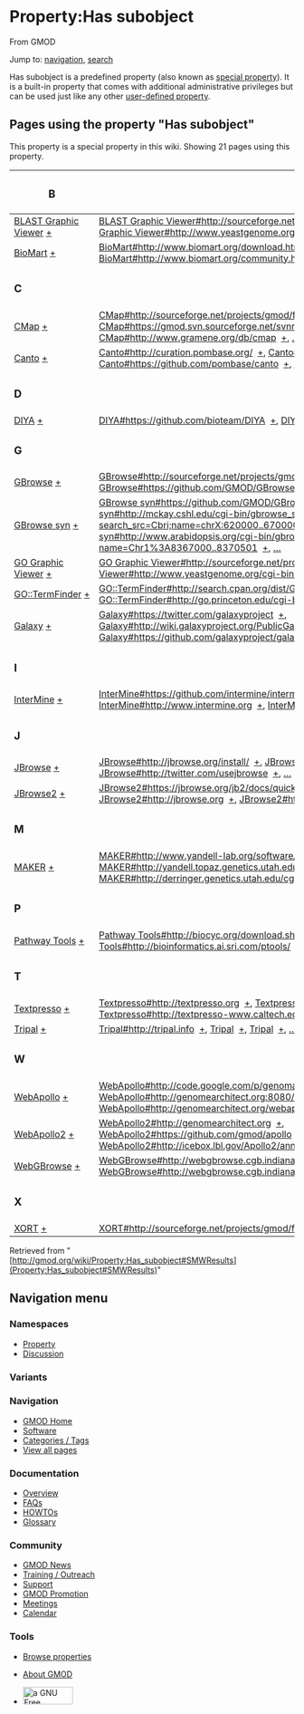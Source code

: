 <div id="mw-page-base" class="noprint">

</div>

<div id="mw-head-base" class="noprint">

</div>

<div id="content" class="mw-body" role="main">

<span id="top"></span>

<div id="mw-js-message" style="display:none;">

</div>



# <span dir="auto">Property:Has subobject</span>

<div id="bodyContent">

<div id="siteSub">

From GMOD

</div>

<div id="contentSub">

</div>

<div id="jump-to-nav" class="mw-jump">

Jump to: [navigation](#mw-navigation), [search](#p-search)

</div>

<div id="mw-content-text">

<div class="smw-pa-property-predefined-intro">

Has subobject is a predefined property (also known as <a
href="https://www.semantic-mediawiki.org/wiki/Help:Special_properties"
class="external text" rel="nofollow">special property</a>). It is a
built-in property that comes with additional administrative privileges
but can be used just like any other
<a href="https://www.semantic-mediawiki.org/wiki/Property"
class="external text" rel="nofollow">user-defined property</a>.

</div>

  
<span id="SMWResults"></span>

<div id="mw-pages">

## Pages using the property "Has subobject"

This property is a special property in this wiki. Showing 21 pages using
this property.

<table style="width: 100%; ">
<colgroup>
<col style="width: 50%" />
<col style="width: 50%" />
</colgroup>
<thead>
<tr class="header">
<th class="smwpropname"><h3 id="b">B</h3></th>
<th></th>
</tr>
</thead>
<tbody>
<tr class="odd">
<td class="smwpropname"><a href="BLAST_Graphic_Viewer.1"
title="BLAST Graphic Viewer">BLAST Graphic Viewer</a> <span
class="smwbrowse"><a href="Special:Browse/BLAST-20Graphic-20Viewer"
title="Special:Browse/BLAST-20Graphic-20Viewer">+</a></span></td>
<td class="smwprops"><a
href="BLAST_Graphic_Viewer.1#http:.2F.2Fsourceforge.net.2Fprojects.2Fgmod.2Ffiles.2FblastGraphic.2F"
title="BLAST Graphic Viewer">BLAST Graphic
Viewer#http://sourceforge.net/projects/gmod/files/blastGraphic/</a>  <span
class="smwsearch"><a
href="Special:SearchByProperty/Has-20subobject/BLAST-20Graphic-20Viewer-23http:-2F-2Fsourceforge.net-2Fprojects-2Fgmod-2Ffiles-2FblastGraphic-2F"
title="Special:SearchByProperty/Has-20subobject/BLAST-20Graphic-20Viewer-23http:-2F-2Fsourceforge.net-2Fprojects-2Fgmod-2Ffiles-2FblastGraphic-2F">+</a></span>,
<a
href="BLAST_Graphic_Viewer.1#http:.2F.2Fwww.yeastgenome.org.2Fcgi-bin.2Fblast-sgd.pl"
title="BLAST Graphic Viewer">BLAST Graphic
Viewer#http://www.yeastgenome.org/cgi-bin/blast-sgd.pl</a>  <span
class="smwsearch"><a
href="Special:SearchByProperty/Has-20subobject/BLAST-20Graphic-20Viewer-23http:-2F-2Fwww.yeastgenome.org-2Fcgi-2Dbin-2Fblast-2Dsgd.pl"
title="Special:SearchByProperty/Has-20subobject/BLAST-20Graphic-20Viewer-23http:-2F-2Fwww.yeastgenome.org-2Fcgi-2Dbin-2Fblast-2Dsgd.pl">+</a></span></td>
</tr>
<tr class="even">
<td class="smwpropname"><a href="BioMart"
title="BioMart">BioMart</a> <span class="smwbrowse"><a
href="Special:Browse/BioMart"
title="Special:Browse/BioMart">+</a></span></td>
<td class="smwprops"><a
href="BioMart#http:.2F.2Fwww.biomart.org.2Fdownload.html"
title="BioMart">BioMart#http://www.biomart.org/download.html</a>  <span
class="smwsearch"><a
href="Special:SearchByProperty/Has-20subobject/BioMart-23http:-2F-2Fwww.biomart.org-2Fdownload.html"
title="Special:SearchByProperty/Has-20subobject/BioMart-23http:-2F-2Fwww.biomart.org-2Fdownload.html">+</a></span>,
<a href="BioMart#http:.2F.2Fwww.biomart.org.2F"
title="BioMart">BioMart#http://www.biomart.org/</a>  <span
class="smwsearch"><a
href="Special:SearchByProperty/Has-20subobject/BioMart-23http:-2F-2Fwww.biomart.org-2F"
title="Special:SearchByProperty/Has-20subobject/BioMart-23http:-2F-2Fwww.biomart.org-2F">+</a></span>,
<a href="BioMart#http:.2F.2Fwww.biomart.org.2Fcommunity.html"
title="BioMart">BioMart#http://www.biomart.org/community.html</a>  <span
class="smwsearch"><a
href="Special:SearchByProperty/Has-20subobject/BioMart-23http:-2F-2Fwww.biomart.org-2Fcommunity.html"
title="Special:SearchByProperty/Has-20subobject/BioMart-23http:-2F-2Fwww.biomart.org-2Fcommunity.html">+</a></span>,
<a href="Special:PageProperty/BioMart::Has_subobject"
title="Special:PageProperty/BioMart::Has subobject">…</a></td>
</tr>
<tr class="odd">
<td class="smwpropname"><h3 id="c">C</h3></td>
<td></td>
</tr>
<tr class="even">
<td class="smwpropname"><a href="CMap.1" title="CMap">CMap</a> <span
class="smwbrowse"><a href="Special:Browse/CMap"
title="Special:Browse/CMap">+</a></span></td>
<td class="smwprops"><a
href="CMap.1#http:.2F.2Fsourceforge.net.2Fprojects.2Fgmod.2Ffiles.2Fcmap.2F"
title="CMap">CMap#http://sourceforge.net/projects/gmod/files/cmap/</a>  <span
class="smwsearch"><a
href="Special:SearchByProperty/Has-20subobject/CMap-23http:-2F-2Fsourceforge.net-2Fprojects-2Fgmod-2Ffiles-2Fcmap-2F"
title="Special:SearchByProperty/Has-20subobject/CMap-23http:-2F-2Fsourceforge.net-2Fprojects-2Fgmod-2Ffiles-2Fcmap-2F">+</a></span>,
<a
href="CMap.1#https:.2F.2Fgmod.svn.sourceforge.net.2Fsvnroot.2Fgmod.2Fcmap"
title="CMap">CMap#https://gmod.svn.sourceforge.net/svnroot/gmod/cmap</a>  <span
class="smwsearch"><a
href="Special:SearchByProperty/Has-20subobject/CMap-23https:-2F-2Fgmod.svn.sourceforge.net-2Fsvnroot-2Fgmod-2Fcmap"
title="Special:SearchByProperty/Has-20subobject/CMap-23https:-2F-2Fgmod.svn.sourceforge.net-2Fsvnroot-2Fgmod-2Fcmap">+</a></span>,
<a href="CMap.1#http:.2F.2Fwww.gramene.org.2Fdb.2Fcmap"
title="CMap">CMap#http://www.gramene.org/db/cmap</a>  <span
class="smwsearch"><a
href="Special:SearchByProperty/Has-20subobject/CMap-23http:-2F-2Fwww.gramene.org-2Fdb-2Fcmap"
title="Special:SearchByProperty/Has-20subobject/CMap-23http:-2F-2Fwww.gramene.org-2Fdb-2Fcmap">+</a></span>,
<a href="Special:PageProperty/CMap::Has_subobject"
title="Special:PageProperty/CMap::Has subobject">…</a></td>
</tr>
<tr class="odd">
<td class="smwpropname"><a href="Canto" title="Canto">Canto</a> <span
class="smwbrowse"><a href="Special:Browse/Canto"
title="Special:Browse/Canto">+</a></span></td>
<td class="smwprops"><a href="Canto#http:.2F.2Fcuration.pombase.org.2F"
title="Canto">Canto#http://curation.pombase.org/</a>  <span
class="smwsearch"><a
href="Special:SearchByProperty/Has-20subobject/Canto-23http:-2F-2Fcuration.pombase.org-2F"
title="Special:SearchByProperty/Has-20subobject/Canto-23http:-2F-2Fcuration.pombase.org-2F">+</a></span>,
<a href="Canto#http:.2F.2Fcuration.pombase.org.2Fdemo"
title="Canto">Canto#http://curation.pombase.org/demo</a>  <span
class="smwsearch"><a
href="Special:SearchByProperty/Has-20subobject/Canto-23http:-2F-2Fcuration.pombase.org-2Fdemo"
title="Special:SearchByProperty/Has-20subobject/Canto-23http:-2F-2Fcuration.pombase.org-2Fdemo">+</a></span>,
<a href="Canto#https:.2F.2Fgithub.com.2Fpombase.2Fcanto"
title="Canto">Canto#https://github.com/pombase/canto</a>  <span
class="smwsearch"><a
href="Special:SearchByProperty/Has-20subobject/Canto-23https:-2F-2Fgithub.com-2Fpombase-2Fcanto"
title="Special:SearchByProperty/Has-20subobject/Canto-23https:-2F-2Fgithub.com-2Fpombase-2Fcanto">+</a></span>,
<a href="Special:PageProperty/Canto::Has_subobject"
title="Special:PageProperty/Canto::Has subobject">…</a></td>
</tr>
<tr class="even">
<td class="smwpropname"><h3 id="d">D</h3></td>
<td></td>
</tr>
<tr class="odd">
<td class="smwpropname"><a href="DIYA" title="DIYA">DIYA</a> <span
class="smwbrowse"><a href="Special:Browse/DIYA"
title="Special:Browse/DIYA">+</a></span></td>
<td class="smwprops"><a
href="DIYA#https:.2F.2Fgithub.com.2Fbioteam.2FDIYA"
title="DIYA">DIYA#https://github.com/bioteam/DIYA</a>  <span
class="smwsearch"><a
href="Special:SearchByProperty/Has-20subobject/DIYA-23https:-2F-2Fgithub.com-2Fbioteam-2FDIYA"
title="Special:SearchByProperty/Has-20subobject/DIYA-23https:-2F-2Fgithub.com-2Fbioteam-2FDIYA">+</a></span>,
<a href="DIYA#_2957d43c15df6d72a07738da3e51a062"
title="DIYA">DIYA</a>  <span class="smwsearch"><a
href="Special:SearchByProperty/Has-20subobject/DIYA-23_2957d43c15df6d72a07738da3e51a062"
title="Special:SearchByProperty/Has-20subobject/DIYA-23 2957d43c15df6d72a07738da3e51a062">+</a></span></td>
</tr>
<tr class="even">
<td class="smwpropname"><h3 id="g">G</h3></td>
<td></td>
</tr>
<tr class="odd">
<td class="smwpropname"><a href="GBrowse.1"
title="GBrowse">GBrowse</a> <span class="smwbrowse"><a
href="Special:Browse/GBrowse"
title="Special:Browse/GBrowse">+</a></span></td>
<td class="smwprops"><a
href="GBrowse.1#http:.2F.2Fsourceforge.net.2Fprojects.2Fgmod.2Ffiles.2FGeneric.2520Genome.2520Browser.2F"
title="GBrowse">GBrowse#http://sourceforge.net/projects/gmod/files/Generic%20Genome%20Browser/</a>  <span
class="smwsearch"><a
href="Special:SearchByProperty/Has-20subobject/GBrowse-23http:-2F-2Fsourceforge.net-2Fprojects-2Fgmod-2Ffiles-2FGeneric-2520Genome-2520Browser-2F"
title="Special:SearchByProperty/Has-20subobject/GBrowse-23http:-2F-2Fsourceforge.net-2Fprojects-2Fgmod-2Ffiles-2FGeneric-2520Genome-2520Browser-2F">+</a></span>,
<a href="GBrowse.1#https:.2F.2Fgithub.com.2FGMOD.2FGBrowse"
title="GBrowse">GBrowse#https://github.com/GMOD/GBrowse</a>  <span
class="smwsearch"><a
href="Special:SearchByProperty/Has-20subobject/GBrowse-23https:-2F-2Fgithub.com-2FGMOD-2FGBrowse"
title="Special:SearchByProperty/Has-20subobject/GBrowse-23https:-2F-2Fgithub.com-2FGMOD-2FGBrowse">+</a></span>,
<a href="GBrowse.1#http:.2F.2Fgbrowse.org"
title="GBrowse">GBrowse#http://gbrowse.org</a>  <span
class="smwsearch"><a
href="Special:SearchByProperty/Has-20subobject/GBrowse-23http:-2F-2Fgbrowse.org"
title="Special:SearchByProperty/Has-20subobject/GBrowse-23http:-2F-2Fgbrowse.org">+</a></span>,
<a href="Special:PageProperty/GBrowse::Has_subobject"
title="Special:PageProperty/GBrowse::Has subobject">…</a></td>
</tr>
<tr class="even">
<td class="smwpropname"><a href="GBrowse_syn.1"
title="GBrowse syn">GBrowse syn</a> <span class="smwbrowse"><a
href="Special:Browse/GBrowse-20syn"
title="Special:Browse/GBrowse-20syn">+</a></span></td>
<td class="smwprops"><a
href="GBrowse_syn.1#https:.2F.2Fgithub.com.2FGMOD.2FGBrowse"
title="GBrowse syn">GBrowse
syn#https://github.com/GMOD/GBrowse</a>  <span class="smwsearch"><a
href="Special:SearchByProperty/Has-20subobject/GBrowse-20syn-23https:-2F-2Fgithub.com-2FGMOD-2FGBrowse"
title="Special:SearchByProperty/Has-20subobject/GBrowse-20syn-23https:-2F-2Fgithub.com-2FGMOD-2FGBrowse">+</a></span>,
<a
href="GBrowse_syn.1#http:.2F.2Fmckay.cshl.edu.2Fcgi-bin.2Fgbrowse_syn.2Fmercator.2F.3Fsearch_src.3DCbri.3Bname.3DchrX:620000..670000"
title="GBrowse syn">GBrowse
syn#http://mckay.cshl.edu/cgi-bin/gbrowse_syn/mercator/?search_src=Cbri;name=chrX:620000..670000</a>  <span
class="smwsearch"><a
href="Special:SearchByProperty/Has-20subobject/GBrowse-20syn-23http:-2F-2Fmckay.cshl.edu-2Fcgi-2Dbin-2Fgbrowse_syn-2Fmercator-2F-3Fsearch_src=Cbri;name=chrX:620000..670000"
title="Special:SearchByProperty/Has-20subobject/GBrowse-20syn-23http:-2F-2Fmckay.cshl.edu-2Fcgi-2Dbin-2Fgbrowse syn-2Fmercator-2F-3Fsearch src=Cbri;name=chrX:620000..670000">+</a></span>,
<a
href="GBrowse_syn.1#http:.2F.2Fwww.arabidopsis.org.2Fcgi-bin.2Fgbrowse_syn.2Farabidopsis.2F.3Fname.3DChr1.253A8367000..8370501"
title="GBrowse syn">GBrowse
syn#http://www.arabidopsis.org/cgi-bin/gbrowse_syn/arabidopsis/?name=Chr1%3A8367000..8370501</a>  <span
class="smwsearch"><a
href="Special:SearchByProperty/Has-20subobject/GBrowse-20syn-23http:-2F-2Fwww.arabidopsis.org-2Fcgi-2Dbin-2Fgbrowse_syn-2Farabidopsis-2F-3Fname=Chr1-253A8367000..8370501"
title="Special:SearchByProperty/Has-20subobject/GBrowse-20syn-23http:-2F-2Fwww.arabidopsis.org-2Fcgi-2Dbin-2Fgbrowse syn-2Farabidopsis-2F-3Fname=Chr1-253A8367000..8370501">+</a></span>,
<a href="Special:PageProperty/GBrowse_syn::Has_subobject"
title="Special:PageProperty/GBrowse syn::Has subobject">…</a></td>
</tr>
<tr class="odd">
<td class="smwpropname"><a href="GO_Graphic_Viewer.1"
title="GO Graphic Viewer">GO Graphic Viewer</a> <span
class="smwbrowse"><a href="Special:Browse/GO-20Graphic-20Viewer"
title="Special:Browse/GO-20Graphic-20Viewer">+</a></span></td>
<td class="smwprops"><a
href="GO_Graphic_Viewer.1#http:.2F.2Fsourceforge.net.2Fprojects.2Fgmod.2Ffiles.2FGOView.2F"
title="GO Graphic Viewer">GO Graphic
Viewer#http://sourceforge.net/projects/gmod/files/GOView/</a>  <span
class="smwsearch"><a
href="Special:SearchByProperty/Has-20subobject/GO-20Graphic-20Viewer-23http:-2F-2Fsourceforge.net-2Fprojects-2Fgmod-2Ffiles-2FGOView-2F"
title="Special:SearchByProperty/Has-20subobject/GO-20Graphic-20Viewer-23http:-2F-2Fsourceforge.net-2Fprojects-2Fgmod-2Ffiles-2FGOView-2F">+</a></span>,
<a
href="GO_Graphic_Viewer.1#http:.2F.2Fwww.yeastgenome.org.2Fcgi-bin.2FGO.2FgoTermFinder.pl"
title="GO Graphic Viewer">GO Graphic
Viewer#http://www.yeastgenome.org/cgi-bin/GO/goTermFinder.pl</a>  <span
class="smwsearch"><a
href="Special:SearchByProperty/Has-20subobject/GO-20Graphic-20Viewer-23http:-2F-2Fwww.yeastgenome.org-2Fcgi-2Dbin-2FGO-2FgoTermFinder.pl"
title="Special:SearchByProperty/Has-20subobject/GO-20Graphic-20Viewer-23http:-2F-2Fwww.yeastgenome.org-2Fcgi-2Dbin-2FGO-2FgoTermFinder.pl">+</a></span></td>
</tr>
<tr class="even">
<td class="smwpropname"><a href="GO::TermFinder.1"
title="GO::TermFinder">GO::TermFinder</a> <span class="smwbrowse"><a
href="Special:Browse/GO::TermFinder"
title="Special:Browse/GO::TermFinder">+</a></span></td>
<td class="smwprops"><a
href="GO::TermFinder.1#http:.2F.2Fsearch.cpan.org.2Fdist.2FGO-TermFinder.2F"
title="GO::TermFinder">GO::TermFinder#http://search.cpan.org/dist/GO-TermFinder/</a>  <span
class="smwsearch"><a
href="Special:SearchByProperty/Has-20subobject/GO::TermFinder-23http:-2F-2Fsearch.cpan.org-2Fdist-2FGO-2DTermFinder-2F"
title="Special:SearchByProperty/Has-20subobject/GO::TermFinder-23http:-2F-2Fsearch.cpan.org-2Fdist-2FGO-2DTermFinder-2F">+</a></span>,
<a
href="GO::TermFinder.1#http:.2F.2Fgo.princeton.edu.2Fcgi-bin.2FGOTermFinder.2FGOTermFinder"
title="GO::TermFinder">GO::TermFinder#http://go.princeton.edu/cgi-bin/GOTermFinder/GOTermFinder</a>  <span
class="smwsearch"><a
href="Special:SearchByProperty/Has-20subobject/GO::TermFinder-23http:-2F-2Fgo.princeton.edu-2Fcgi-2Dbin-2FGOTermFinder-2FGOTermFinder"
title="Special:SearchByProperty/Has-20subobject/GO::TermFinder-23http:-2F-2Fgo.princeton.edu-2Fcgi-2Dbin-2FGOTermFinder-2FGOTermFinder">+</a></span></td>
</tr>
<tr class="odd">
<td class="smwpropname"><a href="Galaxy.1"
title="Galaxy">Galaxy</a> <span class="smwbrowse"><a
href="Special:Browse/Galaxy"
title="Special:Browse/Galaxy">+</a></span></td>
<td class="smwprops"><a
href="Galaxy.1#https:.2F.2Ftwitter.com.2Fgalaxyproject"
title="Galaxy">Galaxy#https://twitter.com/galaxyproject</a>  <span
class="smwsearch"><a
href="Special:SearchByProperty/Has-20subobject/Galaxy-23https:-2F-2Ftwitter.com-2Fgalaxyproject"
title="Special:SearchByProperty/Has-20subobject/Galaxy-23https:-2F-2Ftwitter.com-2Fgalaxyproject">+</a></span>,
<a
href="Galaxy.1#http:.2F.2Fwiki.galaxyproject.org.2FPublicGalaxyServers"
title="Galaxy">Galaxy#http://wiki.galaxyproject.org/PublicGalaxyServers</a>  <span
class="smwsearch"><a
href="Special:SearchByProperty/Has-20subobject/Galaxy-23http:-2F-2Fwiki.galaxyproject.org-2FPublicGalaxyServers"
title="Special:SearchByProperty/Has-20subobject/Galaxy-23http:-2F-2Fwiki.galaxyproject.org-2FPublicGalaxyServers">+</a></span>,
<a href="Galaxy.1#https:.2F.2Fgithub.com.2Fgalaxyproject.2Fgalaxy.2F"
title="Galaxy">Galaxy#https://github.com/galaxyproject/galaxy/</a>  <span
class="smwsearch"><a
href="Special:SearchByProperty/Has-20subobject/Galaxy-23https:-2F-2Fgithub.com-2Fgalaxyproject-2Fgalaxy-2F"
title="Special:SearchByProperty/Has-20subobject/Galaxy-23https:-2F-2Fgithub.com-2Fgalaxyproject-2Fgalaxy-2F">+</a></span>,
<a href="Special:PageProperty/Galaxy::Has_subobject"
title="Special:PageProperty/Galaxy::Has subobject">…</a></td>
</tr>
<tr class="even">
<td class="smwpropname"><h3 id="i">I</h3></td>
<td></td>
</tr>
<tr class="odd">
<td class="smwpropname"><a href="InterMine"
title="InterMine">InterMine</a> <span class="smwbrowse"><a
href="Special:Browse/InterMine"
title="Special:Browse/InterMine">+</a></span></td>
<td class="smwprops"><a
href="InterMine#https:.2F.2Fgithub.com.2Fintermine.2Fintermine.git"
title="InterMine">InterMine#https://github.com/intermine/intermine.git</a>  <span
class="smwsearch"><a
href="Special:SearchByProperty/Has-20subobject/InterMine-23https:-2F-2Fgithub.com-2Fintermine-2Fintermine.git"
title="Special:SearchByProperty/Has-20subobject/InterMine-23https:-2F-2Fgithub.com-2Fintermine-2Fintermine.git">+</a></span>,
<a href="InterMine#http:.2F.2Fwww.intermine.org"
title="InterMine">InterMine#http://www.intermine.org</a>  <span
class="smwsearch"><a
href="Special:SearchByProperty/Has-20subobject/InterMine-23http:-2F-2Fwww.intermine.org"
title="Special:SearchByProperty/Has-20subobject/InterMine-23http:-2F-2Fwww.intermine.org">+</a></span>,
<a href="InterMine#http:.2F.2Fwww.flymine.org"
title="InterMine">InterMine#http://www.flymine.org</a>  <span
class="smwsearch"><a
href="Special:SearchByProperty/Has-20subobject/InterMine-23http:-2F-2Fwww.flymine.org"
title="Special:SearchByProperty/Has-20subobject/InterMine-23http:-2F-2Fwww.flymine.org">+</a></span>,
<a href="Special:PageProperty/InterMine::Has_subobject"
title="Special:PageProperty/InterMine::Has subobject">…</a></td>
</tr>
<tr class="even">
<td class="smwpropname"><h3 id="j">J</h3></td>
<td></td>
</tr>
<tr class="odd">
<td class="smwpropname"><a href="JBrowse.1"
title="JBrowse">JBrowse</a> <span class="smwbrowse"><a
href="Special:Browse/JBrowse"
title="Special:Browse/JBrowse">+</a></span></td>
<td class="smwprops"><a
href="JBrowse.1#http:.2F.2Fjbrowse.org.2Finstall.2F"
title="JBrowse">JBrowse#http://jbrowse.org/install/</a>  <span
class="smwsearch"><a
href="Special:SearchByProperty/Has-20subobject/JBrowse-23http:-2F-2Fjbrowse.org-2Finstall-2F"
title="Special:SearchByProperty/Has-20subobject/JBrowse-23http:-2F-2Fjbrowse.org-2Finstall-2F">+</a></span>,
<a href="JBrowse.1#http:.2F.2Fjbrowse.org"
title="JBrowse">JBrowse#http://jbrowse.org</a>  <span
class="smwsearch"><a
href="Special:SearchByProperty/Has-20subobject/JBrowse-23http:-2F-2Fjbrowse.org"
title="Special:SearchByProperty/Has-20subobject/JBrowse-23http:-2F-2Fjbrowse.org">+</a></span>,
<a href="JBrowse.1#http:.2F.2Ftwitter.com.2Fusejbrowse"
title="JBrowse">JBrowse#http://twitter.com/usejbrowse</a>  <span
class="smwsearch"><a
href="Special:SearchByProperty/Has-20subobject/JBrowse-23http:-2F-2Ftwitter.com-2Fusejbrowse"
title="Special:SearchByProperty/Has-20subobject/JBrowse-23http:-2F-2Ftwitter.com-2Fusejbrowse">+</a></span>,
<a href="Special:PageProperty/JBrowse::Has_subobject"
title="Special:PageProperty/JBrowse::Has subobject">…</a></td>
</tr>
<tr class="even">
<td class="smwpropname"><a href="JBrowse2"
title="JBrowse2">JBrowse2</a> <span class="smwbrowse"><a
href="Special:Browse/JBrowse2"
title="Special:Browse/JBrowse2">+</a></span></td>
<td class="smwprops"><a
href="JBrowse2#https:.2F.2Fjbrowse.org.2Fjb2.2Fdocs.2Fquickstart_web"
title="JBrowse2">JBrowse2#https://jbrowse.org/jb2/docs/quickstart_web</a>  <span
class="smwsearch"><a
href="Special:SearchByProperty/Has-20subobject/JBrowse2-23https:-2F-2Fjbrowse.org-2Fjb2-2Fdocs-2Fquickstart_web"
title="Special:SearchByProperty/Has-20subobject/JBrowse2-23https:-2F-2Fjbrowse.org-2Fjb2-2Fdocs-2Fquickstart web">+</a></span>,
<a href="JBrowse2#http:.2F.2Fjbrowse.org"
title="JBrowse2">JBrowse2#http://jbrowse.org</a>  <span
class="smwsearch"><a
href="Special:SearchByProperty/Has-20subobject/JBrowse2-23http:-2F-2Fjbrowse.org"
title="Special:SearchByProperty/Has-20subobject/JBrowse2-23http:-2F-2Fjbrowse.org">+</a></span>,
<a href="JBrowse2#http:.2F.2Ftwitter.com.2Fusejbrowse"
title="JBrowse2">JBrowse2#http://twitter.com/usejbrowse</a>  <span
class="smwsearch"><a
href="Special:SearchByProperty/Has-20subobject/JBrowse2-23http:-2F-2Ftwitter.com-2Fusejbrowse"
title="Special:SearchByProperty/Has-20subobject/JBrowse2-23http:-2F-2Ftwitter.com-2Fusejbrowse">+</a></span>,
<a href="Special:PageProperty/JBrowse2::Has_subobject"
title="Special:PageProperty/JBrowse2::Has subobject">…</a></td>
</tr>
<tr class="odd">
<td class="smwpropname"><h3 id="m">M</h3></td>
<td></td>
</tr>
<tr class="even">
<td class="smwpropname"><a href="MAKER.1" title="MAKER">MAKER</a> <span
class="smwbrowse"><a href="Special:Browse/MAKER"
title="Special:Browse/MAKER">+</a></span></td>
<td class="smwprops"><a
href="MAKER.1#http:.2F.2Fwww.yandell-lab.org.2Fsoftware.2Fmaker.html"
title="MAKER">MAKER#http://www.yandell-lab.org/software/maker.html</a>  <span
class="smwsearch"><a
href="Special:SearchByProperty/Has-20subobject/MAKER-23http:-2F-2Fwww.yandell-2Dlab.org-2Fsoftware-2Fmaker.html"
title="Special:SearchByProperty/Has-20subobject/MAKER-23http:-2F-2Fwww.yandell-2Dlab.org-2Fsoftware-2Fmaker.html">+</a></span>,
<a
href="MAKER.1#http:.2F.2Fyandell.topaz.genetics.utah.edu.2Fcgi-bin.2Fmaker_license.cgi"
title="MAKER">MAKER#http://yandell.topaz.genetics.utah.edu/cgi-bin/maker_license.cgi</a>  <span
class="smwsearch"><a
href="Special:SearchByProperty/Has-20subobject/MAKER-23http:-2F-2Fyandell.topaz.genetics.utah.edu-2Fcgi-2Dbin-2Fmaker_license.cgi"
title="Special:SearchByProperty/Has-20subobject/MAKER-23http:-2F-2Fyandell.topaz.genetics.utah.edu-2Fcgi-2Dbin-2Fmaker license.cgi">+</a></span>,
<a
href="MAKER.1#http:.2F.2Fderringer.genetics.utah.edu.2Fcgi-bin.2FMWAS.2Fmaker.cgi"
title="MAKER">MAKER#http://derringer.genetics.utah.edu/cgi-bin/MWAS/maker.cgi</a>  <span
class="smwsearch"><a
href="Special:SearchByProperty/Has-20subobject/MAKER-23http:-2F-2Fderringer.genetics.utah.edu-2Fcgi-2Dbin-2FMWAS-2Fmaker.cgi"
title="Special:SearchByProperty/Has-20subobject/MAKER-23http:-2F-2Fderringer.genetics.utah.edu-2Fcgi-2Dbin-2FMWAS-2Fmaker.cgi">+</a></span>,
<a href="Special:PageProperty/MAKER::Has_subobject"
title="Special:PageProperty/MAKER::Has subobject">…</a></td>
</tr>
<tr class="odd">
<td class="smwpropname"><h3 id="p">P</h3></td>
<td></td>
</tr>
<tr class="even">
<td class="smwpropname"><a href="Pathway_Tools.1"
title="Pathway Tools">Pathway Tools</a> <span class="smwbrowse"><a
href="Special:Browse/Pathway-20Tools"
title="Special:Browse/Pathway-20Tools">+</a></span></td>
<td class="smwprops"><a
href="Pathway_Tools.1#http:.2F.2Fbiocyc.org.2Fdownload.shtml"
title="Pathway Tools">Pathway
Tools#http://biocyc.org/download.shtml</a>  <span class="smwsearch"><a
href="Special:SearchByProperty/Has-20subobject/Pathway-20Tools-23http:-2F-2Fbiocyc.org-2Fdownload.shtml"
title="Special:SearchByProperty/Has-20subobject/Pathway-20Tools-23http:-2F-2Fbiocyc.org-2Fdownload.shtml">+</a></span>,
<a
href="Pathway_Tools.1#http:.2F.2Fbioinformatics.ai.sri.com.2Fptools.2F"
title="Pathway Tools">Pathway
Tools#http://bioinformatics.ai.sri.com/ptools/</a>  <span
class="smwsearch"><a
href="Special:SearchByProperty/Has-20subobject/Pathway-20Tools-23http:-2F-2Fbioinformatics.ai.sri.com-2Fptools-2F"
title="Special:SearchByProperty/Has-20subobject/Pathway-20Tools-23http:-2F-2Fbioinformatics.ai.sri.com-2Fptools-2F">+</a></span>,
<a href="Pathway_Tools.1#http:.2F.2Fbiocyc.org.2F"
title="Pathway Tools">Pathway Tools#http://biocyc.org/</a>  <span
class="smwsearch"><a
href="Special:SearchByProperty/Has-20subobject/Pathway-20Tools-23http:-2F-2Fbiocyc.org-2F"
title="Special:SearchByProperty/Has-20subobject/Pathway-20Tools-23http:-2F-2Fbiocyc.org-2F">+</a></span>,
<a href="Special:PageProperty/Pathway_Tools::Has_subobject"
title="Special:PageProperty/Pathway Tools::Has subobject">…</a></td>
</tr>
<tr class="odd">
<td class="smwpropname"><h3 id="t">T</h3></td>
<td></td>
</tr>
<tr class="even">
<td class="smwpropname"><a href="Textpresso"
title="Textpresso">Textpresso</a> <span class="smwbrowse"><a
href="Special:Browse/Textpresso"
title="Special:Browse/Textpresso">+</a></span></td>
<td class="smwprops"><a href="Textpresso#http:.2F.2Ftextpresso.org"
title="Textpresso">Textpresso#http://textpresso.org</a>  <span
class="smwsearch"><a
href="Special:SearchByProperty/Has-20subobject/Textpresso-23http:-2F-2Ftextpresso.org"
title="Special:SearchByProperty/Has-20subobject/Textpresso-23http:-2F-2Ftextpresso.org">+</a></span>,
<a href="Textpresso#http:.2F.2Ftextpresso.org.2Fdownloads.html"
title="Textpresso">Textpresso#http://textpresso.org/downloads.html</a>  <span
class="smwsearch"><a
href="Special:SearchByProperty/Has-20subobject/Textpresso-23http:-2F-2Ftextpresso.org-2Fdownloads.html"
title="Special:SearchByProperty/Has-20subobject/Textpresso-23http:-2F-2Ftextpresso.org-2Fdownloads.html">+</a></span>,
<a
href="Textpresso#http:.2F.2Ftextpresso-www.caltech.edu.2Fcgi-bin.2Fcelegans.2Fuser_guide"
title="Textpresso">Textpresso#http://textpresso-www.caltech.edu/cgi-bin/celegans/user_guide</a>  <span
class="smwsearch"><a
href="Special:SearchByProperty/Has-20subobject/Textpresso-23http:-2F-2Ftextpresso-2Dwww.caltech.edu-2Fcgi-2Dbin-2Fcelegans-2Fuser_guide"
title="Special:SearchByProperty/Has-20subobject/Textpresso-23http:-2F-2Ftextpresso-2Dwww.caltech.edu-2Fcgi-2Dbin-2Fcelegans-2Fuser guide">+</a></span>,
<a href="Special:PageProperty/Textpresso::Has_subobject"
title="Special:PageProperty/Textpresso::Has subobject">…</a></td>
</tr>
<tr class="odd">
<td class="smwpropname"><a href="Tripal.1"
title="Tripal">Tripal</a> <span class="smwbrowse"><a
href="Special:Browse/Tripal"
title="Special:Browse/Tripal">+</a></span></td>
<td class="smwprops"><a href="Tripal.1#http:.2F.2Ftripal.info"
title="Tripal">Tripal#http://tripal.info</a>  <span class="smwsearch"><a
href="Special:SearchByProperty/Has-20subobject/Tripal-23http:-2F-2Ftripal.info"
title="Special:SearchByProperty/Has-20subobject/Tripal-23http:-2F-2Ftripal.info">+</a></span>,
<a href="Tripal.1#_c72e4a5953ad38254b5ae05e4fca68cf"
title="Tripal">Tripal</a>  <span class="smwsearch"><a
href="Special:SearchByProperty/Has-20subobject/Tripal-23_c72e4a5953ad38254b5ae05e4fca68cf"
title="Special:SearchByProperty/Has-20subobject/Tripal-23 c72e4a5953ad38254b5ae05e4fca68cf">+</a></span>,
<a href="Tripal.1#_8904ca0c9942fceca83d1637dceaa4e9"
title="Tripal">Tripal</a>  <span class="smwsearch"><a
href="Special:SearchByProperty/Has-20subobject/Tripal-23_8904ca0c9942fceca83d1637dceaa4e9"
title="Special:SearchByProperty/Has-20subobject/Tripal-23 8904ca0c9942fceca83d1637dceaa4e9">+</a></span>,
<a href="Special:PageProperty/Tripal::Has_subobject"
title="Special:PageProperty/Tripal::Has subobject">…</a></td>
</tr>
<tr class="even">
<td class="smwpropname"><h3 id="w">W</h3></td>
<td></td>
</tr>
<tr class="odd">
<td class="smwpropname"><a href="WebApollo.1"
title="WebApollo">WebApollo</a> <span class="smwbrowse"><a
href="Special:Browse/WebApollo"
title="Special:Browse/WebApollo">+</a></span></td>
<td class="smwprops"><a
href="WebApollo.1#http:.2F.2Fcode.google.com.2Fp.2Fgenomancer"
title="WebApollo">WebApollo#http://code.google.com/p/genomancer</a>  <span
class="smwsearch"><a
href="Special:SearchByProperty/Has-20subobject/WebApollo-23http:-2F-2Fcode.google.com-2Fp-2Fgenomancer"
title="Special:SearchByProperty/Has-20subobject/WebApollo-23http:-2F-2Fcode.google.com-2Fp-2Fgenomancer">+</a></span>,
<a
href="WebApollo.1#http:.2F.2Fgenomearchitect.org:8080.2FWebApolloDemo.2F"
title="WebApollo">WebApollo#http://genomearchitect.org:8080/WebApolloDemo/</a>  <span
class="smwsearch"><a
href="Special:SearchByProperty/Has-20subobject/WebApollo-23http:-2F-2Fgenomearchitect.org:8080-2FWebApolloDemo-2F"
title="Special:SearchByProperty/Has-20subobject/WebApollo-23http:-2F-2Fgenomearchitect.org:8080-2FWebApolloDemo-2F">+</a></span>,
<a
href="WebApollo.1#http:.2F.2Fgenomearchitect.org.2Fwebapollo.2Freleases.2F"
title="WebApollo">WebApollo#http://genomearchitect.org/webapollo/releases/</a>  <span
class="smwsearch"><a
href="Special:SearchByProperty/Has-20subobject/WebApollo-23http:-2F-2Fgenomearchitect.org-2Fwebapollo-2Freleases-2F"
title="Special:SearchByProperty/Has-20subobject/WebApollo-23http:-2F-2Fgenomearchitect.org-2Fwebapollo-2Freleases-2F">+</a></span>,
<a href="Special:PageProperty/WebApollo::Has_subobject"
title="Special:PageProperty/WebApollo::Has subobject">…</a></td>
</tr>
<tr class="even">
<td class="smwpropname"><a href="WebApollo2"
title="WebApollo2">WebApollo2</a> <span class="smwbrowse"><a
href="Special:Browse/WebApollo2"
title="Special:Browse/WebApollo2">+</a></span></td>
<td class="smwprops"><a href="WebApollo2#http:.2F.2Fgenomearchitect.org"
title="WebApollo2">WebApollo2#http://genomearchitect.org</a>  <span
class="smwsearch"><a
href="Special:SearchByProperty/Has-20subobject/WebApollo2-23http:-2F-2Fgenomearchitect.org"
title="Special:SearchByProperty/Has-20subobject/WebApollo2-23http:-2F-2Fgenomearchitect.org">+</a></span>,
<a href="WebApollo2#https:.2F.2Fgithub.com.2Fgmod.2Fapollo"
title="WebApollo2">WebApollo2#https://github.com/gmod/apollo</a>  <span
class="smwsearch"><a
href="Special:SearchByProperty/Has-20subobject/WebApollo2-23https:-2F-2Fgithub.com-2Fgmod-2Fapollo"
title="Special:SearchByProperty/Has-20subobject/WebApollo2-23https:-2F-2Fgithub.com-2Fgmod-2Fapollo">+</a></span>,
<a
href="WebApollo2#http:.2F.2Ficebox.lbl.gov.2FApollo2.2Fannotator.2Findex"
title="WebApollo2">WebApollo2#http://icebox.lbl.gov/Apollo2/annotator/index</a>  <span
class="smwsearch"><a
href="Special:SearchByProperty/Has-20subobject/WebApollo2-23http:-2F-2Ficebox.lbl.gov-2FApollo2-2Fannotator-2Findex"
title="Special:SearchByProperty/Has-20subobject/WebApollo2-23http:-2F-2Ficebox.lbl.gov-2FApollo2-2Fannotator-2Findex">+</a></span>,
<a href="Special:PageProperty/WebApollo2::Has_subobject"
title="Special:PageProperty/WebApollo2::Has subobject">…</a></td>
</tr>
<tr class="odd">
<td class="smwpropname"><a href="WebGBrowse.1"
title="WebGBrowse">WebGBrowse</a> <span class="smwbrowse"><a
href="Special:Browse/WebGBrowse"
title="Special:Browse/WebGBrowse">+</a></span></td>
<td class="smwprops"><a
href="WebGBrowse.1#http:.2F.2Fwebgbrowse.cgb.indiana.edu.2Fwebgbrowse.2Fsoftware.html"
title="WebGBrowse">WebGBrowse#http://webgbrowse.cgb.indiana.edu/webgbrowse/software.html</a>  <span
class="smwsearch"><a
href="Special:SearchByProperty/Has-20subobject/WebGBrowse-23http:-2F-2Fwebgbrowse.cgb.indiana.edu-2Fwebgbrowse-2Fsoftware.html"
title="Special:SearchByProperty/Has-20subobject/WebGBrowse-23http:-2F-2Fwebgbrowse.cgb.indiana.edu-2Fwebgbrowse-2Fsoftware.html">+</a></span>,
<a href="WebGBrowse.1#http:.2F.2Fwebgbrowse.cgb.indiana.edu"
title="WebGBrowse">WebGBrowse#http://webgbrowse.cgb.indiana.edu</a>  <span
class="smwsearch"><a
href="Special:SearchByProperty/Has-20subobject/WebGBrowse-23http:-2F-2Fwebgbrowse.cgb.indiana.edu"
title="Special:SearchByProperty/Has-20subobject/WebGBrowse-23http:-2F-2Fwebgbrowse.cgb.indiana.edu">+</a></span></td>
</tr>
<tr class="even">
<td class="smwpropname"><h3 id="x">X</h3></td>
<td></td>
</tr>
<tr class="odd">
<td class="smwpropname"><a href="XORT.1" title="XORT">XORT</a> <span
class="smwbrowse"><a href="Special:Browse/XORT"
title="Special:Browse/XORT">+</a></span></td>
<td class="smwprops"><a
href="XORT.1#http:.2F.2Fsourceforge.net.2Fprojects.2Fgmod.2Ffiles.2FOldFiles.2F"
title="XORT">XORT#http://sourceforge.net/projects/gmod/files/OldFiles/</a>  <span
class="smwsearch"><a
href="Special:SearchByProperty/Has-20subobject/XORT-23http:-2F-2Fsourceforge.net-2Fprojects-2Fgmod-2Ffiles-2FOldFiles-2F"
title="Special:SearchByProperty/Has-20subobject/XORT-23http:-2F-2Fsourceforge.net-2Fprojects-2Fgmod-2Ffiles-2FOldFiles-2F">+</a></span>,
<a href="XORT.1#_117f6d7d3f08ff9b4488276387dfdcc4"
title="XORT">XORT</a>  <span class="smwsearch"><a
href="Special:SearchByProperty/Has-20subobject/XORT-23_117f6d7d3f08ff9b4488276387dfdcc4"
title="Special:SearchByProperty/Has-20subobject/XORT-23 117f6d7d3f08ff9b4488276387dfdcc4">+</a></span></td>
</tr>
</tbody>
</table>

</div>

</div>

<div class="printfooter">

Retrieved from
"[http://gmod.org/wiki/Property:Has_subobject#SMWResults](Property:Has_subobject#SMWResults)"

</div>

<div id="catlinks" class="catlinks catlinks-allhidden">

</div>

<div class="visualClear">

</div>

</div>

</div>

<div id="mw-navigation">

## Navigation menu

<div id="mw-head">



<div id="left-navigation">

<div id="p-namespaces" class="vectorTabs" role="navigation"
aria-labelledby="p-namespaces-label">

### Namespaces

- <span id="ca-nstab-property">[Property](Property:Has_subobject)</span>
- <span id="ca-talk"><a
  href="http://gmod.org/mediawiki/index.php?title=Property_talk:Has_subobject&amp;action=edit&amp;redlink=1"
  accesskey="t"
  title="Discussion about the content page [t]">Discussion</a></span>

</div>

<div id="p-variants" class="vectorMenu emptyPortlet" role="navigation"
aria-labelledby="p-variants-label">

### 

### Variants[](#)

<div class="menu">

</div>

</div>

</div>

<div id="right-navigation">





</div>



</div>

</div>

</div>

<div id="mw-panel">

<div id="p-logo" role="banner">

<a href="Main_Page"
style="background-image: url(../images/GMOD-cogs.png);"
title="Visit the main page"></a>

</div>

<div id="p-Navigation" class="portal" role="navigation"
aria-labelledby="p-Navigation-label">

### Navigation

<div class="body">

- <span id="n-GMOD-Home">[GMOD Home](Main_Page)</span>
- <span id="n-Software">[Software](GMOD_Components)</span>
- <span id="n-Categories-.2F-Tags">[Categories /
  Tags](Categories)</span>
- <span id="n-View-all-pages">[View all pages](Special:AllPages)</span>

</div>

</div>

<div id="p-Documentation" class="portal" role="navigation"
aria-labelledby="p-Documentation-label">

### Documentation

<div class="body">

- <span id="n-Overview">[Overview](Overview)</span>
- <span id="n-FAQs">[FAQs](Category:FAQ)</span>
- <span id="n-HOWTOs">[HOWTOs](Category:HOWTO)</span>
- <span id="n-Glossary">[Glossary](Glossary)</span>

</div>

</div>

<div id="p-Community" class="portal" role="navigation"
aria-labelledby="p-Community-label">

### Community

<div class="body">

- <span id="n-GMOD-News">[GMOD News](GMOD_News)</span>
- <span id="n-Training-.2F-Outreach">[Training /
  Outreach](Training_and_Outreach)</span>
- <span id="n-Support">[Support](Support)</span>
- <span id="n-GMOD-Promotion">[GMOD Promotion](GMOD_Promotion)</span>
- <span id="n-Meetings">[Meetings](Meetings)</span>
- <span id="n-Calendar">[Calendar](Calendar)</span>

</div>

</div>

<div id="p-tb" class="portal" role="navigation"
aria-labelledby="p-tb-label">

### Tools

<div class="body">


- <span id="t-smwbrowselink"><a href="Special:Browse/Property:Has_subobject" rel="smw-browse">Browse
  properties</a></span>


</div>

</div>

</div>

</div>

<div id="footer" role="contentinfo">

- <span id="footer-places-about">[About
  GMOD](GMOD:About "GMOD:About")</span>

<!-- -->

- <span id="footer-copyrightico">[<img src="http://www.gnu.org/graphics/gfdl-logo-small.png" width="88"
  height="31" alt="a GNU Free Documentation License" />](http://www.gnu.org/licenses/fdl-1.3.html)</span>




</div>
